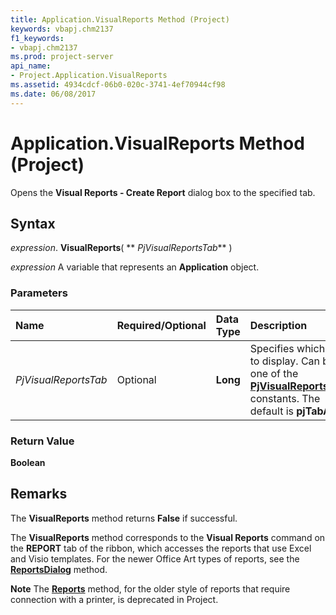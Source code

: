 ```yaml
---
title: Application.VisualReports Method (Project)
keywords: vbapj.chm2137
f1_keywords:
- vbapj.chm2137
ms.prod: project-server
api_name:
- Project.Application.VisualReports
ms.assetid: 4934cdcf-06b0-020c-3741-4ef70944cf98
ms.date: 06/08/2017
---
```



# Application.VisualReports Method (Project)

Opens the **Visual Reports - Create Report** dialog box to the specified tab.


## Syntax

 _expression_. **VisualReports**( ** _PjVisualReportsTab_** )

 _expression_ A variable that represents an **Application** object.


### Parameters



|**Name**|**Required/Optional**|**Data Type**|**Description**|
|:-----|:-----|:-----|:-----|
| _PjVisualReportsTab_|Optional|**Long**|Specifies which tab to display. Can be one of the **[PjVisualReportsTab](pjvisualreportstab-enumeration-project.md)** constants. The default is **pjTabAll**.|

### Return Value

 **Boolean**


## Remarks

The **VisualReports** method returns **False** if successful.

The **VisualReports** method corresponds to the **Visual Reports** command on the **REPORT** tab of the ribbon, which accesses the reports that use Excel and Visio templates. For the newer Office Art types of reports, see the **[ReportsDialog](application-reportsdialog-method-project.md)** method.


 **Note**  The **[Reports](application-reports-method-project.md)** method, for the older style of reports that require connection with a printer, is deprecated in Project.


